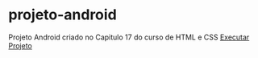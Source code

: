 # projeto-android
Projeto Android criado no Capitulo 17 do curso de HTML e CSS 
<a href = "https://mateus-costa1.github.io/projeto-android/">Executar Projeto</a>

